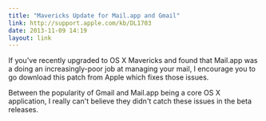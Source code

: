 ```yaml
---
title: "Mavericks Update for Mail.app and Gmail"
link: http://support.apple.com/kb/DL1703
date: 2013-11-09 14:19
layout: link
---
```

If you've recently upgraded to OS X Mavericks and found that Mail.app was a doing an increasingly-poor job at managing your mail, I encourage you to go download this patch from Apple which fixes those issues.

Between the popularity of Gmail and Mail.app being a core OS X application, I really can't believe they didn't catch these issues in the beta releases.